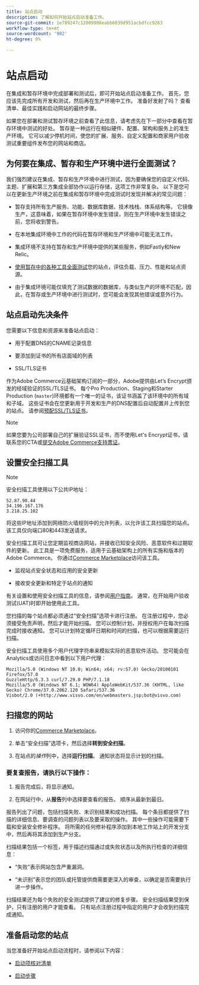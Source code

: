 ```yaml
---
title: 站点启动
description: 了解如何开始站点启动准备工作。
source-git-commit: 1e789247c12009908eabb6039d951acbdfcc9263
workflow-type: tm+mt
source-wordcount: '902'
ht-degree: 0%

---
```


# 站点启动

在集成和暂存环境中完成部署和测试后，即可开始站点启动准备工作。 首先，您应该先完成所有开发和测试，然后再在生产环境中工作。 准备好发射了吗？ 查看清单、最佳实践和启动网站的最终步骤。

如果您在部署和测试暂存环境之前查看了此信息，请考虑先在下一部分中查看在暂存环境中测试的好处。 暂存是一种运行在相似硬件、配置、架构和服务上的准生产环境。 它可以减少停机时间，使您的扩展、服务、自定义配置和商家用户验收测试重要组件发布您的网站和商店。

## 为何要在集成、暂存和生产环境中进行全面测试？

我们强烈建议在集成、暂存和生产环境中进行测试，因为要确保您的自定义代码、主题、扩展和第三方集成全部协作以运行存储，这项工作非常复杂。 以下是您可以在更新生产环境之前在集成和暂存环境中完成测试时发现并解决的常见问题：

- 暂存支持所有生产服务、功能、数据库数据、技术栈栈、体系结构等。 它镜像生产，这意味着，如果在暂存环境中发生错误，则在生产环境中发生错误之前，您将收到警告。

- 在本地集成环境中工作的代码在暂存环境和生产环境中可能无法工作。

- 集成环境不支持在暂存和生产环境中提供的某些服务，例如Fastly和New Relic。

- [使用暂存中的各种工具全面测试](../test/guidance.md)您的站点，评估负载、压力、性能和站点资源。

- 由于集成环境可能仅填充了测试数据的数据库，与类似生产的环境不匹配，因此，在暂存或生产环境中进行测试时，您可能会发现其他错误或意外行为。

## 站点启动先决条件

您需要以下信息和资源来准备站点启动：

- 用于配置DNS的CNAME记录信息

- 要添加到证书的所有店面域的列表

- SSL/TLS证书

作为Adobe Commerce云基础架构订阅的一部分，Adobe提供由Let’s Encrypt颁发的经域验证的SSL/TLS证书。 每个Pro Production、Staging和Starter Production (`master`)环境都有一个唯一的证书，该证书涵盖了该环境中的所有域和子域。 这些证书会在您更新用于开发和生产的DNS配置后自动配置并上传到您的站点。 请参阅[预配SSL/TLS证书](../cdn/fastly-configuration.md#provision-ssltls-certificates)。

>[!NOTE]
>
>如果您要为公司部署自己的扩展验证SSL证书，而不使用Let&#39;s Encrypt证书，请联系您的CTA或[提交Adobe Commerce支持票证](https://experienceleague.adobe.com/docs/commerce-knowledge-base/kb/help-center-guide/magento-help-center-user-guide.html?lang=zh-Hans#submit-ticket)。

## 设置安全扫描工具

>[!NOTE]
>
>安全扫描工具使用以下公共IP地址：
>
>```text
>52.87.98.44
>34.196.167.176
>3.218.25.102
>```
>
>将这些IP地址添加到网络防火墙规则中的允许列表，以允许该工具扫描您的站点。 该工具仅向端口80和443发送请求。

安全扫描工具可让您定期监视商店网站，并接收已知安全风险、恶意软件和过期软件的更新。 此工具是一项免费服务，适用于云基础架构上的所有实施和版本的Adobe Commerce。 你通过[Commerce Marketplace](https://account.magento.com/customer/account/login)访问该工具。

- 监视站点安全状态和应用的安全更新

- 接收安全更新和特定于站点的通知

有关设置和使用安全扫描工具的信息，请参阅[用户指南](https://experienceleague.adobe.com/zh-hans/docs/commerce-admin/systems/security/security-scan)。 通常，在开始用户验收测试(UAT)时即开始使用此工具。

您扫描的每个站点都必须通过“安全扫描”选项卡进行注册。 在注册过程中，您必须接受免责声明，然后才能开始扫描。 您可以控制计划，并授权用户在每次扫描完成时接收通知。 您可以计划特定循环日期和时间的扫描，也可以根据需要运行扫描。

安全扫描工具使用多个用户代理字符串来模拟实际的恶意软件活动。 您可能会在Analytics或访问日志中看到以下用户代理：

```text
Mozilla/5.0 (Windows NT 10.0; Win64; x64; rv:57.0) Gecko/20100101 Firefox/57.0
GuzzleHttp/6.3.3 curl/7.29.0 PHP/7.1.18
Mozilla/5.0 (Windows NT 6.1; WOW64) AppleWebKit/537.36 (KHTML, like Gecko) Chrome/37.0.2062.120 Safari/537.36
Visbot/2.0 (+http://www.visvo.com/en/webmasters.jsp;bot@visvo.com)
```

## 扫描您的网站

1. 访问你的[Commerce Marketplace](https://account.magento.com/customer/account/login)。

1. 单击“安全扫描”选项卡，然后选择&#x200B;**转到安全扫描**。

1. 在站点的&#x200B;_操作_&#x200B;列中，选择&#x200B;**运行扫描**。 通知状态将显示计划的扫描。

### 要复查报告，请执行以下操作：

1. 报告完成后，将显示通知。

1. 在网站行中，从&#x200B;**报告**&#x200B;列中选择要查看的报告。 顺序从最新到最旧。

报告列出了问题，包括扫描失败、未识别结果和成功扫描。 每个条目都提供了扫描的详细信息、要调查的问题列表以及要采取的操作。 其中一些操作可能需要下载和安装安全修补程序。 将所需的任何修补程序添加到本地工作站上的开发分支中，然后再将其添加到生产分支。

扫描结果包括一个标签，用于描述扫描通过或失败状态以及所执行检查的详细信息：

- “失败”表示网站包含严重漏洞。

- “未识别”表示您的团队或托管提供商需要更深入的审查，以确定是否需要执行进一步操作。

扫描结果还为每个失败的安全测试提供了建议的修复步骤。 安全扫描结果受到保护，只有注册的用户才能查看。 只有站点注册过程中指定的用户才会收到扫描完成通知。

## 准备启动您的站点

当您准备好开始站点启动流程时，请参阅以下内容：

- [启动项核对清单](checklist.md)

- [启动步骤](steps.md)
